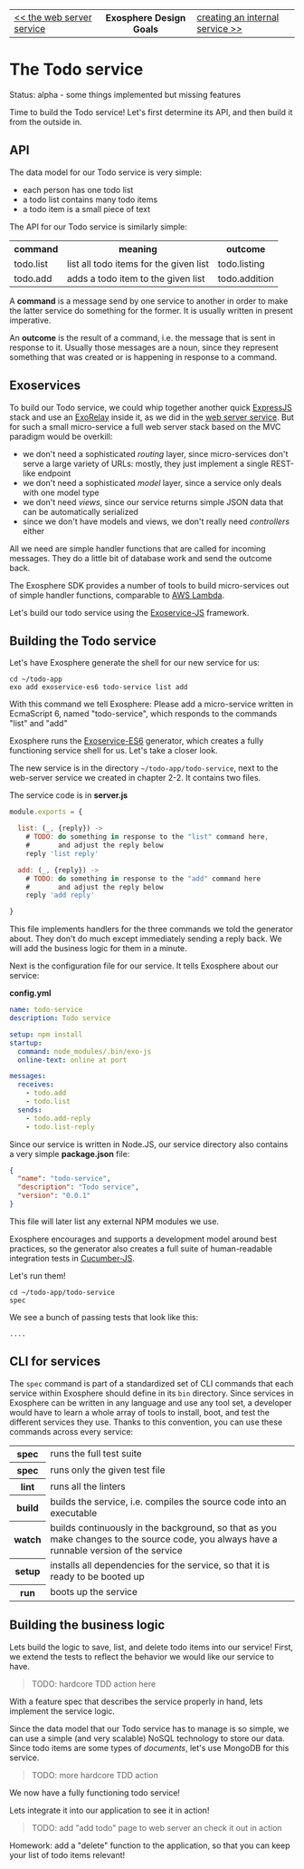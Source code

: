 <table>
  <tr>
    <td><a href="02_web_server.md">&lt;&lt; the web server service</a></td>
    <th>Exosphere Design Goals</th>
    <td><a href="02_create_internal_service.md">creating an internal service &gt;&gt;</a></td>
  </tr>
</table>

# The Todo service

Status: alpha - some things implemented but missing features

Time to build the Todo service!
Let's first determine its API,
and then build it from the outside in.


## API

The data model for our Todo service is very simple:
* each person has one todo list
* a todo list contains many todo items
* a todo item is a small piece of text

The API for our Todo service is similarly simple:

<table>
  <tr>
    <th>command</th>
    <th>meaning</th>
    <th>outcome</th>
  </tr>
  <tr>
    <td>todo.list</td>
    <td>list all todo items for the given list</td>
    <td>todo.listing</td>
  </tr>
  <tr>
    <td>todo.add</td>
    <td>adds a todo item to the given list</td>
    <td>todo.addition</td>
  </tr>
</table>

A __command__ is a message send by one service to another
in order to make the latter service do something for the former.
It is usually written in present imperative.

An __outcome__ is the result of a command,
i.e. the message that is sent in response to it.
Usually those messages are a noun,
since they represent something that was created or is happening in response
to a command.


## Exoservices

To build our Todo service,
we could whip together another quick [ExpressJS](https://expressjs.com) stack
and use an [ExoRelay](https://github.com/Originate/exorelay-js) inside it,
as we did in the [web server service](02_web_server.md).
But for such a small micro-service a full web server stack
based on the MVC paradigm would be overkill:
* we don't need a sophisticated _routing_ layer,
  since micro-services don't serve a large variety of URLs:
  mostly, they just implement a single REST-like endpoint
* we don't need a sophisticated _model_ layer,
  since a service only deals with one model type
* we don't need _views_, since our service returns simple JSON data
  that can be automatically serialized
* since we don't have models and views,
  we don't really need _controllers_ either

All we need are simple handler functions
that are called for incoming messages.
They do a little bit of database work and send the outcome back.

The Exosphere SDK provides a number of tools
to build micro-services out of simple handler functions,
comparable to [AWS Lambda](https://aws.amazon.com/lambda).

Let's build our todo service using the
[Exoservice-JS](https://github.com/Originate/exoservice-js) framework.


## Building the Todo service

Let's have Exosphere generate the shell for our new service for us:

```
cd ~/todo-app
exo add exoservice-es6 todo-service list add
```

With this command we tell Exosphere:
Please add a micro-service written in EcmaScript 6,
named "todo-service", which responds to the commands "list" and "add"

Exosphere runs the
[Exoservice-ES6](https://github.com/Originate/exoservice-es6) generator,
which creates a fully functioning service shell for us.
Let's take a closer look.

The new service is in the directory `~/todo-app/todo-service`,
next to the web-server service we created in chapter 2-2.
It contains two files.

The service code is in __server.js__

```javascript
module.exports = {

  list: (_, {reply}) ->
    # TODO: do something in response to the "list" command here,
    #       and adjust the reply below
    reply 'list reply'

  add: (_, {reply}) ->
    # TODO: do something in response to the "add" command here
    #       and adjust the reply below
    reply 'add reply'

}
```

This file implements handlers for the three commands we told the generator about.
They don't do much except immediately sending a reply back.
We will add the business logic for them in a minute.

Next is the configuration file for our service.
It tells Exosphere about our service:

__config.yml__

```yaml
name: todo-service
description: Todo service

setup: npm install
startup:
  command: node_modules/.bin/exo-js
  online-text: online at port

messages:
  receives:
    - todo.add
    - todo.list
  sends:
    - todo.add-reply
    - todo.list-reply
```

Since our service is written in Node.JS,
our service directory also contains a very simple __package.json__ file:

```json
{
  "name": "todo-service",
  "description": "Todo service",
  "version": "0.0.1"
}
```

This file will later list any external NPM modules we use.

Exosphere encourages and supports a development model around best practices,
so the generator also creates a full suite of human-readable integration tests
in [Cucumber-JS](https://github.com/cucumber/cucumber-js).

Let's run them!

```
cd ~/todo-app/todo-service
spec
```

We see a bunch of passing tests that look like this:

```
....
```


## CLI for services

The `spec` command is part of a standardized set of CLI commands
that each service within Exosphere should define in its `bin` directory.
Since services in Exosphere can be written in any language and use any tool set,
a developer would have to learn a whole array of tools to install, boot, and test
the different services they use.
Thanks to this convention, you can use these commands across every service:

<table>
  <tr>
    <th>spec</th>
    <td>runs the full test suite</td>
  </tr>
  <tr>
    <th>spec <file name></th>
    <td>runs only the given test file</td>
  </tr>
  <tr>
    <th>lint</th>
    <td>runs all the linters</td>
  </tr>
  <tr>
    <th>build</th>
    <td>builds the service, i.e. compiles the source code into an executable</td>
  </tr>
  <tr>
    <th>watch</th>
    <td>
      builds continuously in the background,
      so that as you make changes to the source code,
      you always have a runnable version of the service
    </td>
  </tr>
  <tr>
    <th>setup</th>
    <td>installs all dependencies for the service, so that it is ready to be booted up</td>
  </tr>
  <tr>
    <th>run</th>
    <td>boots up the service</td>
  </tr>
</table>


## Building the business logic

Lets build the logic to save, list, and delete todo items into our service!
First, we extend the tests to reflect the behavior we would like our service to have.

> TODO: hardcore TDD action here

With a feature spec that describes the service properly in hand,
lets implement the service logic.

Since the data model that our Todo service has to manage is so simple,
we can use a simple (and very scalable) NoSQL technology to store our data.
Since todo items are some types of _documents_,
let's use MongoDB for this service.

> TODO: more hardcore TDD action

We now have a fully functioning todo service!

Lets integrate it into our application to see it in action!

> TODO: add "add todo" page to web server an check it out in action


Homework: add a "delete" function to the application,
so that you can keep your list of todo items relevant!
